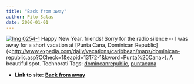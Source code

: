 ```yaml
---
title: "Back from away"
author: Pito Salas
date: 2006-01-01
---
```


[![Img
0254-1](https://i0.wp.com/s3.media.squarespace.com/production/1075723/12829350/weblogs/images/IMG_0254-1-tm.jpg?resize=584%2C438)](<https://i0.wp.com/s3.media.squarespace.com/production/1075723/12829350/weblogs/images/IMG_0254-1.JPG>)
Happy New Year, friends! Sorry for the radio silence -- I was away for a short
vacation at [Punta Cana, Dominican
Republic](<http://www.expedia.com/daily/vacations/caribbean/maps/dominican-
republic.asp?CCheck=1&eapid=13172-1&kword=Punta%20Cana>). A beautiful spot.
Technorati Tags:
[domincanrepublic](<http://www.technorati.com/tag/domincanrepublic>),
[puntacana](<http://www.technorati.com/tag/puntacana>)


* **Link to site:** **[Back from away](None)**

